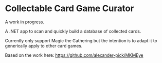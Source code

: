 # Collectable Card Game Curator

A work in progress.

A .NET app to scan and quickly build a database of collected cards.

Currently only support Magic the Gathering but the intention is to adapt it to generically apply to other card games.

Based on the work here: https://github.com/alexander-pick/MKMEye
